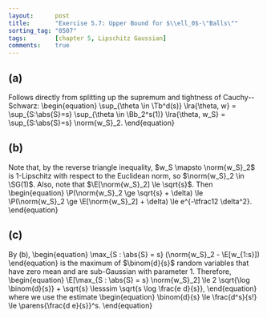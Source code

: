 ```yaml
---
layout:      post
title:       "Exercise 5.7: Upper Bound for $\\ell_0$-\"Balls\""
sorting_tag: "0507"
tags:        [chapter 5, Lipschitz Gaussian]
comments:    true
---
```


## (a)
Follows directly from splitting up the supremum and tightness of Cauchy--Schwarz:
\begin{equation}
    \sup_{\theta \in \Tb^d(s)} \lra{\theta, w}
    = \sup_{S:\abs{S}=s} \sup_{\theta \in \Bb_2^s(1)} \lra{\theta, w_S}
    = \sup_{S:\abs{S}=s} \norm{w_S}\_2.
\end{equation}

## (b)
Note that, by the reverse triangle inequality, $w_S \mapsto \norm{w_S}_2$ is $1$-Lipschitz with respect to the Euclidean norm, so $\norm{w_S}_2 \in \SG(1)$.
Also, note that $\E[\norm{w_S}_2] \le \sqrt{s}$.
Then
\begin{equation}
    \P(\norm{w_S}\_2 \ge \sqrt{s} + \delta)
    \le \P(\norm{w_S}\_2 \ge \E[\norm{w_S}\_2] + \delta)
    \le e^{-\tfrac12 \delta^2}.
\end{equation}

## (c)
By (b),
\begin{equation}
    \max_{S : \abs{S} = s} (\norm{w_S}\_2 - \E[w_{1:s}])
\end{equation}
is the maximum of $\binom{d}{s}$ random variables that have zero mean and are sub-Gaussian with parameter $1$.
Therefore,
\begin{equation}
    \E[\max_{S : \abs{S} = s} \norm{w_S}\_2]
    \le 2 \sqrt{\log \binom{d}{s}} + \sqrt{s}
    \lesssim \sqrt{s \log \frac{e d}{s}},
\end{equation}
where we use the estimate
\begin{equation}
    \binom{d}{s} \le \frac{d^s}{s!} \le \parens{\frac{d e}{s}}^s.
\end{equation}